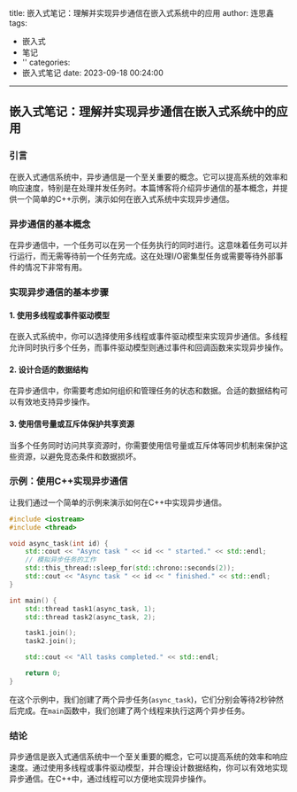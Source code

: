 title: 嵌入式笔记：理解并实现异步通信在嵌入式系统中的应用
author: 连思鑫
tags:
  - 嵌入式
  - 笔记
  - ''
categories:
  - 嵌入式笔记
date: 2023-09-18 00:24:00
---
## 嵌入式笔记：理解并实现异步通信在嵌入式系统中的应用

### 引言

在嵌入式通信系统中，异步通信是一个至关重要的概念。它可以提高系统的效率和响应速度，特别是在处理并发任务时。本篇博客将介绍异步通信的基本概念，并提供一个简单的C++示例，演示如何在嵌入式系统中实现异步通信。

### 异步通信的基本概念

在异步通信中，一个任务可以在另一个任务执行的同时进行。这意味着任务可以并行运行，而无需等待前一个任务完成。这在处理I/O密集型任务或需要等待外部事件的情况下非常有用。

### 实现异步通信的基本步骤

#### 1. 使用多线程或事件驱动模型

在嵌入式系统中，你可以选择使用多线程或事件驱动模型来实现异步通信。多线程允许同时执行多个任务，而事件驱动模型则通过事件和回调函数来实现异步操作。

#### 2. 设计合适的数据结构

在异步通信中，你需要考虑如何组织和管理任务的状态和数据。合适的数据结构可以有效地支持异步操作。

#### 3. 使用信号量或互斥体保护共享资源

当多个任务同时访问共享资源时，你需要使用信号量或互斥体等同步机制来保护这些资源，以避免竞态条件和数据损坏。

### 示例：使用C++实现异步通信

让我们通过一个简单的示例来演示如何在C++中实现异步通信。

```cpp
#include <iostream>
#include <thread>

void async_task(int id) {
    std::cout << "Async task " << id << " started." << std::endl;
    // 模拟异步任务的工作
    std::this_thread::sleep_for(std::chrono::seconds(2));
    std::cout << "Async task " << id << " finished." << std::endl;
}

int main() {
    std::thread task1(async_task, 1);
    std::thread task2(async_task, 2);

    task1.join();
    task2.join();

    std::cout << "All tasks completed." << std::endl;

    return 0;
}
```

在这个示例中，我们创建了两个异步任务(`async_task`)，它们分别会等待2秒钟然后完成。在`main`函数中，我们创建了两个线程来执行这两个异步任务。

### 结论

异步通信是嵌入式通信系统中一个至关重要的概念，它可以提高系统的效率和响应速度。通过使用多线程或事件驱动模型，并合理设计数据结构，你可以有效地实现异步通信。在C++中，通过线程可以方便地实现异步操作。